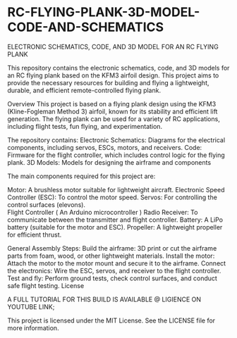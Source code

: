 # RC-FLYING-PLANK-3D-MODEL-CODE-AND-SCHEMATICS
ELECTRONIC SCHEMATICS, CODE, AND 3D MODEL FOR AN RC FLYING PLANK

This repository contains the electronic schematics, code, and 3D models for an RC flying plank based on the KFM3 airfoil design. This project aims to provide the necessary resources for building and flying a lightweight, durable, and efficient remote-controlled flying plank.

Overview
This project is based on a flying plank design using the KFM3 (Kline-Fogleman Method 3) airfoil, known for its stability and efficient lift generation. The flying plank can be used for a variety of RC applications, including flight tests, fun flying, and experimentation.

The repository contains:
Electronic Schematics: Diagrams for the electrical components, including servos, ESCs, motors, and receivers.
Code: Firmware for the flight controller, which includes control logic for the flying plank.
3D Models: Models for designing the airframe and components

The main components required for this project are:

Motor: A brushless motor suitable for lightweight aircraft.
Electronic Speed Controller (ESC): To control the motor speed.
Servos: For controlling the control surfaces (elevons).\
Flight Controller ( An Arduino microcontroller )
Radio Receiver: To communicate between the transmitter and flight controller.
Battery: A LiPo battery (suitable for the motor and ESC).
Propeller: A lightweight propeller for efficient thrust.

General Assembly Steps:
Build the airframe: 3D print or cut the airframe parts from foam, wood, or other lightweight materials.
Install the motor: Attach the motor to the motor mount and secure it to the airframe.
Connect the electronics: Wire the ESC, servos, and receiver to the flight controller.
Test and fly: Perform ground tests, check control surfaces, and conduct safe flight testing.
License

A FULL TUTORIAL FOR THIS BUILD IS AVAILABLE @ LIGIENCE ON YOUTUBE 
LINK; 


This project is licensed under the MIT License. See the LICENSE file for more information.
